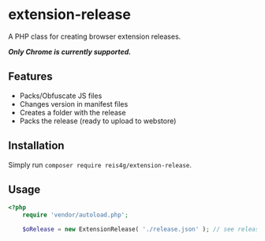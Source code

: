 extension-release
==========

A PHP class for creating browser extension releases.

***Only Chrome is currently supported.***

## Features

- Packs/Obfuscate JS files
- Changes version in manifest files
- Creates a folder with the release
- Packs the release (ready to upload to webstore) 

## Installation

Simply run `composer require reis4g/extension-release`.

## Usage

```php
<?php
	require 'vendor/autoload.php';

	$oRelease = new ExtensionRelease( './release.json' ); // see release.json file...
```
